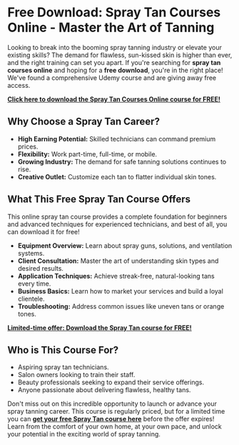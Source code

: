 # Free Download: Spray Tan Courses Online - Master the Art of Tanning

Looking to break into the booming spray tanning industry or elevate your existing skills? The demand for flawless, sun-kissed skin is higher than ever, and the right training can set you apart. If you're searching for **spray tan courses online** and hoping for a **free download**, you're in the right place! We've found a comprehensive Udemy course and are giving away free access.

[**Click here to download the Spray Tan Courses Online course for FREE!**](https://udemywork.com/spray-tan-courses-online)

## Why Choose a Spray Tan Career?

*   **High Earning Potential:** Skilled technicians can command premium prices.
*   **Flexibility:** Work part-time, full-time, or mobile.
*   **Growing Industry:** The demand for safe tanning solutions continues to rise.
*   **Creative Outlet:** Customize each tan to flatter individual skin tones.

## What This Free Spray Tan Course Offers

This online spray tan course provides a complete foundation for beginners and advanced techniques for experienced technicians, and best of all, you can download it for free!

*   **Equipment Overview:** Learn about spray guns, solutions, and ventilation systems.
*   **Client Consultation:** Master the art of understanding skin types and desired results.
*   **Application Techniques:** Achieve streak-free, natural-looking tans every time.
*   **Business Basics:** Learn how to market your services and build a loyal clientele.
*   **Troubleshooting:** Address common issues like uneven tans or orange tones.

[**Limited-time offer: Download the Spray Tan course for FREE!**](https://udemywork.com/spray-tan-courses-online)

## Who is This Course For?

*   Aspiring spray tan technicians.
*   Salon owners looking to train their staff.
*   Beauty professionals seeking to expand their service offerings.
*   Anyone passionate about delivering flawless, healthy tans.

Don't miss out on this incredible opportunity to launch or advance your spray tanning career. This course is regularly priced, but for a limited time you can **[get your free Spray Tan course here](https://udemywork.com/spray-tan-courses-online)** before the offer expires! Learn from the comfort of your own home, at your own pace, and unlock your potential in the exciting world of spray tanning.
